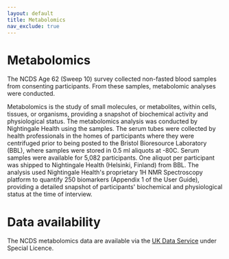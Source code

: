 ```yaml
---
layout: default
title: Metabolomics
nav_exclude: true
---
```


# **Metabolomics** 
The NCDS Age 62 (Sweep 10) survey collected non-fasted blood samples from consenting participants. From these samples, metabolomic analyses were conducted.

Metabolomics is the study of small molecules, or metabolites, within cells, tissues, or organisms, providing a snapshot of biochemical activity and physiological status. The metabolomics analysis was conducted by Nightingale Health using the samples. The serum tubes were collected by health professionals in the homes of participants where they were centrifuged prior to being posted to the Bristol Bioresource Laboratory (BBL), where samples were stored in 0.5 ml aliquots at -80C. Serum samples were available for 5,082 participants. One aliquot per participant was shipped to Nightingale Health (Helsinki, Finland) from BBL. The analysis used Nightingale Health's proprietary 1H NMR Spectroscopy platform to quantify 250 biomarkers (Appendix 1 of the User Guide), providing a detailed snapshot of participants' biochemical and physiological status at the time of interview.

# **Data availability**
The NCDS metabolomics data are available via the [UK Data Service](https://beta.ukdataservice.ac.uk/datacatalogue/studies/study?id=9411) under Special Licence.
